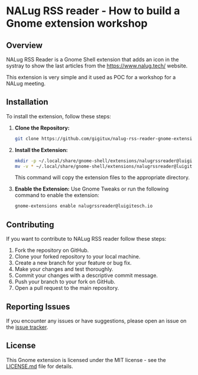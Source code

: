 # NALug RSS reader - How to build a Gnome extension workshop

## Overview

NALug RSS Reader is a Gnome Shell extension that adds an icon in the systray to show the last articles from the <https://www.nalug.tech/> website.

This extension is very simple and it used as POC for a workshop for a NALug meeting.

## Installation

To install the extension, follow these steps:

1. **Clone the Repository:**

   ```bash
   git clone https://github.com/gigitux/nalug-rss-reader-gnome-extension
   ```

2. **Install the Extension:**

   ```bash
   mkdir -p ~/.local/share/gnome-shell/extensions/nalugrssreader@luigitesch.io
   mv -v * ~/.local/share/gnome-shell/extensions/nalugrssreader@luigitesch.io
   ```

   This command will copy the extension files to the appropriate directory.

3. **Enable the Extension:**
   Use Gnome Tweaks or run the following command to enable the extension:

   ```bash
   gnome-extensions enable nalugrssreader@luigitesch.io
   ```

## Contributing

If you want to contribute to NALug RSS reader follow these steps:

1. Fork the repository on GitHub.
2. Clone your forked repository to your local machine.
3. Create a new branch for your feature or bug fix.
4. Make your changes and test thoroughly.
5. Commit your changes with a descriptive commit message.
6. Push your branch to your fork on GitHub.
7. Open a pull request to the main repository.

## Reporting Issues

If you encounter any issues or have suggestions, please open an issue on the [issue tracker](https://github.com/gigitux/nalug-rss-reader-gnome-extension/issues).

## License

This Gnome extension is licensed under the MIT license - see the [LICENSE.md](LICENSE.md) file for details.

